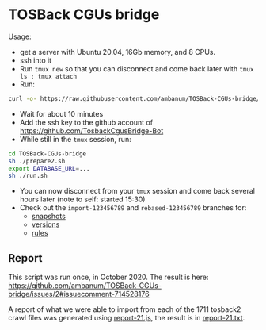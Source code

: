 # TOSBack CGUs bridge

Usage:
* get a server with Ubuntu 20.04, 16Gb memory, and 8 CPUs.
* ssh into it
* Run `tmux new` so that you can disconnect and come back later with `tmux ls ; tmux attach`
* Run:
```sh
curl -o- https://raw.githubusercontent.com/ambanum/TOSBack-CGUs-bridge/master/prepare.sh | bash
```
* Wait for about 10 minutes
* Add the ssh key to the github account of https://github.com/TosbackCgusBridge-Bot
* While still in the `tmux` session, run:
```sh
cd TOSBack-CGUs-bridge
sh ./prepare2.sh
export DATABASE_URL=...
sh ./run.sh
```
* You can now disconnect from your `tmux` session and come back several hours later (note to self: started 15:30)
* Check out the `import-123456789` and `rebased-123456789` branches for:
  - [snapshots](https://github.com/TosbackCgusBridge-Bot/CGUs-snapshots/branches)
  - [versions](https://github.com/TosbackCgusBridge-Bot/CGUs-versions/branches)
  - [rules](https://github.com/TosbackCgusBridge-Bot/CGUs/branches)

## Report
This script was run once, in October 2020. The result is here:
https://github.com/ambanum/TOSBack-CGUs-bridge/issues/2#issuecomment-714528176

A report of what we were able to import from each of the 1711 tosback2 crawl files
was generated using [report-21.js](report-21.js), the result is in [report-21.txt](report-21.txt).